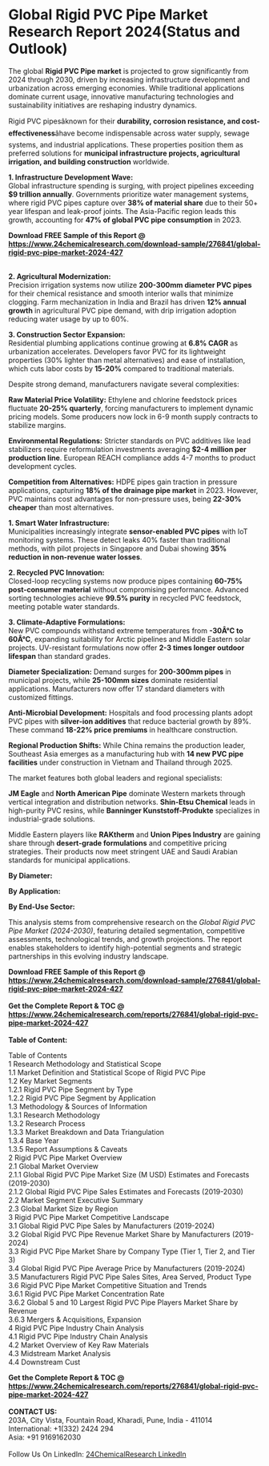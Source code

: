 <h1>Global Rigid PVC Pipe Market Research Report 2024(Status and Outlook)</h1><p>The global <strong>Rigid PVC Pipe market</strong> is projected to grow significantly from 2024 through 2030, driven by increasing infrastructure development and urbanization across emerging economies. While traditional applications dominate current usage, innovative manufacturing technologies and sustainability initiatives are reshaping industry dynamics.</p><p>Rigid PVC pipesâknown for their <strong>durability, corrosion resistance, and cost-effectiveness</strong>âhave become indispensable across water supply, sewage systems, and industrial applications. These properties position them as preferred solutions for <strong>municipal infrastructure projects, agricultural irrigation, and building construction</strong> worldwide.</p><p><strong>1. Infrastructure Development Wave:</strong><br>
Global infrastructure spending is surging, with project pipelines exceeding <strong>$9 trillion annually</strong>. Governments prioritize water management systems, where rigid PVC pipes capture over <strong>38% of material share</strong> due to their 50+ year lifespan and leak-proof joints. The Asia-Pacific region leads this growth, accounting for <strong>47% of global PVC pipe consumption</strong> in 2023.</p><div><b>Download FREE Sample of this Report @ 
            <a href="https://www.24chemicalresearch.com/download-sample/276841/global-rigid-pvc-pipe-market-2024-427">
            https://www.24chemicalresearch.com/download-sample/276841/global-rigid-pvc-pipe-market-2024-427</a></b></div><br><p><strong>2. Agricultural Modernization:</strong><br>
Precision irrigation systems now utilize <strong>200-300mm diameter PVC pipes</strong> for their chemical resistance and smooth interior walls that minimize clogging. Farm mechanization in India and Brazil has driven <strong>12% annual growth</strong> in agricultural PVC pipe demand, with drip irrigation adoption reducing water usage by up to 60%.</p><p><strong>3. Construction Sector Expansion:</strong><br>
Residential plumbing applications continue growing at <strong>6.8% CAGR</strong> as urbanization accelerates. Developers favor PVC for its lightweight properties (30% lighter than metal alternatives) and ease of installation, which cuts labor costs by <strong>15-20%</strong> compared to traditional materials.</p><p>Despite strong demand, manufacturers navigate several complexities:</p><p><strong>Raw Material Price Volatility:</strong> Ethylene and chlorine feedstock prices fluctuate <strong>20-25% quarterly</strong>, forcing manufacturers to implement dynamic pricing models. Some producers now lock in 6-9 month supply contracts to stabilize margins.</p><p><strong>Environmental Regulations:</strong> Stricter standards on PVC additives like lead stabilizers require reformulation investments averaging <strong>$2-4 million per production line</strong>. European REACH compliance adds 4-7 months to product development cycles.</p><p><strong>Competition from Alternatives:</strong> HDPE pipes gain traction in pressure applications, capturing <strong>18% of the drainage pipe market</strong> in 2023. However, PVC maintains cost advantages for non-pressure uses, being <strong>22-30% cheaper</strong> than most alternatives.</p><p><strong>1. Smart Water Infrastructure:</strong><br>
Municipalities increasingly integrate <strong>sensor-enabled PVC pipes</strong> with IoT monitoring systems. These detect leaks 40% faster than traditional methods, with pilot projects in Singapore and Dubai showing <strong>35% reduction in non-revenue water losses</strong>.</p><p><strong>2. Recycled PVC Innovation:</strong><br>
Closed-loop recycling systems now produce pipes containing <strong>60-75% post-consumer material</strong> without compromising performance. Advanced sorting technologies achieve <strong>99.5% purity</strong> in recycled PVC feedstock, meeting potable water standards.</p><p><strong>3. Climate-Adaptive Formulations:</strong><br>
New PVC compounds withstand extreme temperatures from <strong>-30Â°C to 60Â°C</strong>, expanding suitability for Arctic pipelines and Middle Eastern solar projects. UV-resistant formulations now offer <strong>2-3 times longer outdoor lifespan</strong> than standard grades.</p><p><strong>Diameter Specialization:</strong> Demand surges for <strong>200-300mm pipes</strong> in municipal projects, while <strong>25-100mm sizes</strong> dominate residential applications. Manufacturers now offer 17 standard diameters with customized fittings.</p><p><strong>Anti-Microbial Development:</strong> Hospitals and food processing plants adopt PVC pipes with <strong>silver-ion additives</strong> that reduce bacterial growth by 89%. These command <strong>18-22% price premiums</strong> in healthcare construction.</p><p><strong>Regional Production Shifts:</strong> While China remains the production leader, Southeast Asia emerges as a manufacturing hub with <strong>14 new PVC pipe facilities</strong> under construction in Vietnam and Thailand through 2025.</p><p>The market features both global leaders and regional specialists:</p><p><strong>JM Eagle</strong> and <strong>North American Pipe</strong> dominate Western markets through vertical integration and distribution networks. <strong>Shin-Etsu Chemical</strong> leads in high-purity PVC resins, while <strong>Banninger Kunststoff-Produkte</strong> specializes in industrial-grade solutions.</p><p>Middle Eastern players like <strong>RAKtherm</strong> and <strong>Union Pipes Industry</strong> are gaining share through <strong>desert-grade formulations</strong> and competitive pricing strategies. Their products now meet stringent UAE and Saudi Arabian standards for municipal applications.</p><p><strong>By Diameter:</strong></p><p><strong>By Application:</strong></p><p><strong>By End-Use Sector:</strong></p><p>This analysis stems from comprehensive research on the <em>Global Rigid PVC Pipe Market (2024-2030)</em>, featuring detailed segmentation, competitive assessments, technological trends, and growth projections. The report enables stakeholders to identify high-potential segments and strategic partnerships in this evolving industry landscape.</p><div><b>Download FREE Sample of this Report @ 
            <a href="https://www.24chemicalresearch.com/download-sample/276841/global-rigid-pvc-pipe-market-2024-427">
            https://www.24chemicalresearch.com/download-sample/276841/global-rigid-pvc-pipe-market-2024-427</a></b></div><br><div><b>Get the Complete Report & TOC @ 
            <a href="https://www.24chemicalresearch.com/reports/276841/global-rigid-pvc-pipe-market-2024-427">
            https://www.24chemicalresearch.com/reports/276841/global-rigid-pvc-pipe-market-2024-427</a></b></div><br>
            <b>Table of Content:</b><p>Table of Contents<br />
1 Research Methodology and Statistical Scope<br />
1.1 Market Definition and Statistical Scope of Rigid PVC Pipe<br />
1.2 Key Market Segments<br />
1.2.1 Rigid PVC Pipe Segment by Type<br />
1.2.2 Rigid PVC Pipe Segment by Application<br />
1.3 Methodology & Sources of Information<br />
1.3.1 Research Methodology<br />
1.3.2 Research Process<br />
1.3.3 Market Breakdown and Data Triangulation<br />
1.3.4 Base Year<br />
1.3.5 Report Assumptions & Caveats<br />
2 Rigid PVC Pipe Market Overview<br />
2.1 Global Market Overview<br />
2.1.1 Global Rigid PVC Pipe Market Size (M USD) Estimates and Forecasts (2019-2030)<br />
2.1.2 Global Rigid PVC Pipe Sales Estimates and Forecasts (2019-2030)<br />
2.2 Market Segment Executive Summary<br />
2.3 Global Market Size by Region<br />
3 Rigid PVC Pipe Market Competitive Landscape<br />
3.1 Global Rigid PVC Pipe Sales by Manufacturers (2019-2024)<br />
3.2 Global Rigid PVC Pipe Revenue Market Share by Manufacturers (2019-2024)<br />
3.3 Rigid PVC Pipe Market Share by Company Type (Tier 1, Tier 2, and Tier 3)<br />
3.4 Global Rigid PVC Pipe Average Price by Manufacturers (2019-2024)<br />
3.5 Manufacturers Rigid PVC Pipe Sales Sites, Area Served, Product Type<br />
3.6 Rigid PVC Pipe Market Competitive Situation and Trends<br />
3.6.1 Rigid PVC Pipe Market Concentration Rate<br />
3.6.2 Global 5 and 10 Largest Rigid PVC Pipe Players Market Share by Revenue<br />
3.6.3 Mergers & Acquisitions, Expansion<br />
4 Rigid PVC Pipe Industry Chain Analysis<br />
4.1 Rigid PVC Pipe Industry Chain Analysis<br />
4.2 Market Overview of Key Raw Materials<br />
4.3 Midstream Market Analysis<br />
4.4 Downstream Cust</p><div><b>Get the Complete Report & TOC @ 
            <a href="https://www.24chemicalresearch.com/reports/276841/global-rigid-pvc-pipe-market-2024-427">
            https://www.24chemicalresearch.com/reports/276841/global-rigid-pvc-pipe-market-2024-427</a></b></div><br><b>CONTACT US:</b><br>
            203A, City Vista, Fountain Road, Kharadi, Pune, India - 411014<br>
            International: +1(332) 2424 294<br>
            Asia: +91 9169162030 <br><br>
            Follow Us On LinkedIn: <a href="https://www.linkedin.com/company/24chemicalresearch/">24ChemicalResearch LinkedIn</a>